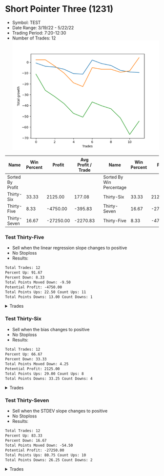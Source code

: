 # Short Pointer Three (1231) 
- Symbol: TEST
- Date Range: 3/19/22 - 5/22/22
- Trading Period: 7:20-12:30
- Number of Trades: 12
![Plot](ShortPointerThree(1231)TEST.png)

| Name | Win Percent | Profit | Avg Profit / Trade |     | Name | Win Percent | Profit | Avg Profit / Trade |
| ---- | ----------- | ------ | ------------------ | --- | ---- | ----------- | ------ | ------------------ |
| Sorted By <br> Profit | | | | | Sorted By <br> Win Percentage ||||
| Thirty-Six | 33.33 | 2125.00 | 177.08 |     | Thirty-Six | 33.33 | 2125.00 | 177.08 |
| Thirty-Five | 8.33 | -4750.00 | -395.83 |     | Thirty-Seven | 16.67 | -27250.00 | -2270.83 |
| Thirty-Seven | 16.67 | -27250.00 | -2270.83 |     | Thirty-Five | 8.33 | -4750.00 | -395.83 |

### Test Thirty-Five
* Sell when the linear regression slope changes to positive
* No Stoploss
* Results:
```
Total Trades: 12
Percent Up: 91.67
Percent Down: 8.33
Total Points Moved Down: -9.50
Potential Profit: -4750.00
Total Points Ups: 22.50 Count Ups: 11
Total Points Downs: 13.00 Count Downs: 1
```

<details><summary>Trades</summary>

<code>In: 2022-07-01 10:54:00		Out: 2022-07-01 11:00:05		Total Position Time: 06:05		Total Move Down: -0.75		Total to Date: 0.75</code> <br />
<code>In: 2022-07-01 10:55:00		Out: 2022-07-01 11:00:05		Total Position Time: 05:05		Total Move Down: -3.00		Total to Date: 3.75</code> <br />
<code>In: 2022-07-01 11:28:00		Out: 2022-07-01 11:32:05		Total Position Time: 04:05		Total Move Down: -0.75		Total to Date: 4.50</code> <br />
<code>In: 2022-07-01 11:29:00		Out: 2022-07-01 11:32:05		Total Position Time: 03:05		Total Move Down: -2.00		Total to Date: 6.50</code> <br />
<code>In: 2022-07-01 11:30:00		Out: 2022-07-01 11:32:05		Total Position Time: 02:05		Total Move Down: -4.00		Total to Date: 10.50</code> <br />
<code>In: 2022-07-01 11:37:00		Out: 2022-07-01 11:39:05		Total Position Time: 02:05		Total Move Down: -0.50		Total to Date: 11.00</code> <br />
<code>In: 2022-07-05 07:41:00		Out: 2022-07-05 07:54:05		Total Position Time: 13:05		Total Move Down: 13.00		Total to Date: -2.00</code> <br />
<code>In: 2022-07-05 08:49:00		Out: 2022-07-05 08:55:05		Total Position Time: 06:05		Total Move Down: -3.25		Total to Date: 1.25</code> <br />
<code>In: 2022-07-05 08:52:00		Out: 2022-07-05 08:55:05		Total Position Time: 03:05		Total Move Down: -1.75		Total to Date: 3.00</code> <br />
<code>In: 2022-07-05 08:53:00		Out: 2022-07-05 08:55:05		Total Position Time: 02:05		Total Move Down: -4.50		Total to Date: 7.50</code> <br />
<code>In: 2022-07-05 08:58:00		Out: 2022-07-05 09:02:05		Total Position Time: 04:05		Total Move Down: -1.50		Total to Date: 9.00</code> <br />
<code>In: 2022-07-05 09:29:00		Out: 2022-07-05 09:38:05		Total Position Time: 09:05		Total Move Down: -0.50		Total to Date: 9.50</code> <br />


</details>

### Test Thirty-Six
* Sell when the bias changes to positive
* No Stoploss
* Results:
```
Total Trades: 12
Percent Up: 66.67
Percent Down: 33.33
Total Points Moved Down: 4.25
Potential Profit: 2125.00
Total Points Ups: 29.00 Count Ups: 8
Total Points Downs: 33.25 Count Downs: 4
```

<details><summary>Trades</summary>

<code>In: 2022-07-01 10:54:00		Out: 2022-07-01 11:05:05		Total Position Time: 11:05		Total Move Down: 2.25		Total to Date: -2.25</code> <br />
<code>In: 2022-07-01 10:55:00		Out: 2022-07-01 11:05:05		Total Position Time: 10:05		Total Move Down: -0.00		Total to Date: -2.25</code> <br />
<code>In: 2022-07-01 11:28:00		Out: 2022-07-01 11:57:55		Total Position Time: 29:55		Total Move Down: -5.75		Total to Date: 3.50</code> <br />
<code>In: 2022-07-01 11:29:00		Out: 2022-07-01 11:58:55		Total Position Time: 29:55		Total Move Down: -6.50		Total to Date: 10.00</code> <br />
<code>In: 2022-07-01 11:30:00		Out: 2022-07-01 11:59:55		Total Position Time: 29:55		Total Move Down: -9.00		Total to Date: 19.00</code> <br />
<code>In: 2022-07-01 11:37:00		Out: 2022-07-01 12:06:55		Total Position Time: 29:55		Total Move Down: -3.50		Total to Date: 22.50</code> <br />
<code>In: 2022-07-05 07:41:00		Out: 2022-07-05 08:10:55		Total Position Time: 29:55		Total Move Down: 17.50		Total to Date: 5.00</code> <br />
<code>In: 2022-07-05 08:49:00		Out: 2022-07-05 08:59:05		Total Position Time: 10:05		Total Move Down: -1.50		Total to Date: 6.50</code> <br />
<code>In: 2022-07-05 08:52:00		Out: 2022-07-05 08:59:05		Total Position Time: 07:05		Total Move Down: -0.00		Total to Date: 6.50</code> <br />
<code>In: 2022-07-05 08:53:00		Out: 2022-07-05 08:59:05		Total Position Time: 06:05		Total Move Down: -2.75		Total to Date: 9.25</code> <br />
<code>In: 2022-07-05 08:58:00		Out: 2022-07-05 08:59:05		Total Position Time: 01:05		Total Move Down: 1.25		Total to Date: 8.00</code> <br />
<code>In: 2022-07-05 09:29:00		Out: 2022-07-05 09:58:55		Total Position Time: 29:55		Total Move Down: 12.25		Total to Date: -4.25</code> <br />


</details>

### Test Thirty-Seven
* Sell when the STDEV slope changes to positive
* No Stoploss
* Results:
```
Total Trades: 12
Percent Up: 83.33
Percent Down: 16.67
Total Points Moved Down: -54.50
Potential Profit: -27250.00
Total Points Ups: 80.75 Count Ups: 10
Total Points Downs: 26.25 Count Downs: 2
```

<details><summary>Trades</summary>

<code>In: 2022-07-01 10:54:00		Out: 2022-07-01 11:23:55		Total Position Time: 29:55		Total Move Down: -11.00		Total to Date: 11.00</code> <br />
<code>In: 2022-07-01 10:55:00		Out: 2022-07-01 11:24:55		Total Position Time: 29:55		Total Move Down: -15.00		Total to Date: 26.00</code> <br />
<code>In: 2022-07-01 11:28:00		Out: 2022-07-01 11:57:55		Total Position Time: 29:55		Total Move Down: -5.75		Total to Date: 31.75</code> <br />
<code>In: 2022-07-01 11:29:00		Out: 2022-07-01 11:58:55		Total Position Time: 29:55		Total Move Down: -6.50		Total to Date: 38.25</code> <br />
<code>In: 2022-07-01 11:30:00		Out: 2022-07-01 11:59:55		Total Position Time: 29:55		Total Move Down: -9.00		Total to Date: 47.25</code> <br />
<code>In: 2022-07-01 11:37:00		Out: 2022-07-01 12:06:55		Total Position Time: 29:55		Total Move Down: -3.50		Total to Date: 50.75</code> <br />
<code>In: 2022-07-05 07:41:00		Out: 2022-07-05 07:47:05		Total Position Time: 06:05		Total Move Down: 14.00		Total to Date: 36.75</code> <br />
<code>In: 2022-07-05 08:49:00		Out: 2022-07-05 09:18:55		Total Position Time: 29:55		Total Move Down: -3.50		Total to Date: 40.25</code> <br />
<code>In: 2022-07-05 08:52:00		Out: 2022-07-05 09:21:55		Total Position Time: 29:55		Total Move Down: -2.75		Total to Date: 43.00</code> <br />
<code>In: 2022-07-05 08:53:00		Out: 2022-07-05 09:22:55		Total Position Time: 29:55		Total Move Down: -8.50		Total to Date: 51.50</code> <br />
<code>In: 2022-07-05 08:58:00		Out: 2022-07-05 09:27:55		Total Position Time: 29:55		Total Move Down: -15.25		Total to Date: 66.75</code> <br />
<code>In: 2022-07-05 09:29:00		Out: 2022-07-05 09:58:55		Total Position Time: 29:55		Total Move Down: 12.25		Total to Date: 54.50</code> <br />


</details>